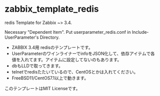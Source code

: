# zabbix_template_redis

redis Template for Zabbix ~> 3.4.

Necessary "Dependent Item". Put userparameter_redis.conf in Include-UserParameter's Directory.

- ZABBIX 3.4用 redisのテンプレートです。
- UserParameterのワインライナーでinfoをJSON化して、依存アイテムで各値を入れてます。アイテムに設定してないのもあります。
- dbもLLDで取ってきます。
- telnetでredisたたいているので、CentOSとかは入れてください。
- FreeBSD11/CentOS7.1以上で動きます。

このテンプレートはMIT Licenseです。
